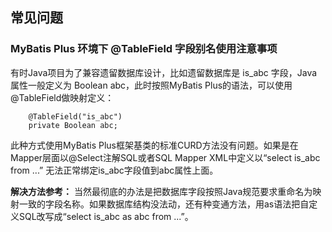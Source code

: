 ## 常见问题

### MyBatis Plus 环境下 @TableField 字段别名使用注意事项

有时Java项目为了兼容遗留数据库设计，比如遗留数据库是 is_abc 字段，Java属性一般定义为 Boolean abc，此时按照MyBatis Plus的语法，可以使用@TableField做映射定义：


```
    @TableField("is_abc")
    private Boolean abc;
```

此种方式使用MyBatis Plus框架基类的标准CURD方法没有问题。如果是在Mapper层面以@Select注解SQL或者SQL Mapper XML中定义以“select is_abc from ...” 无法正常绑定is_abc字段值到abc属性上面。

 **解决方法参考：** 当然最彻底的办法是把数据库字段按照Java规范要求重命名为映射一致的字段名称。如果数据库结构没法动，还有种变通方法，用as语法把自定义SQL改写成“select is_abc as abc from ...”。